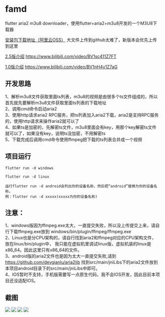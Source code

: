 # famd
flutter aria2 m3u8 downloader，使用flutter+aria2+m3u8开发的一个M3U8下载器

[安装包下载地址（阿里云OSS）](https://rootvip.cn/archives/66.html)  大文件上传到github太难了，新版本会优先上传到这里

[2.5版介绍](https://www.bilibili.com/video/BV1sc411Z7FT/)
https://www.bilibili.com/video/BV1sc411Z7FT  

[1.0版介绍](https://www.bilibili.com/video/BV1nH4y1Z7aG)
https://www.bilibili.com/video/BV1nH4y1Z7aG   


## 开发思路
1、解析m3u8文件获取里面ts列表，m3u8的视频是由很多个ts文件组成的，所以首先就先要解析m3u8文件获取里面ts列表的下载地址  
2、调用cmd命令启动aria2  
3、使用http请求aria2 RPC服务，把ts列表加入aria2下载，aria2是支持RPC服务的，使用http请求来操作aria2就可以了  
4、如果ts是加密的，先解密ts文件，m3u8里面会有key，用那个key解密ts文件就可以了，如果没有key，说明ts没加密，不用解密ts  
5、下载完成后调用cmd命令使用ffmpeg把下载的ts列表合并成一个视频

## 项目运行
```
flutter run -d windows
```
```
flutter run -d linux
```
```
运行flutter run -d android会列出你的设备名称，然后把“android”替换为你的设备名称。
例：flutter run -d xxxxx(xxxxx为你的设备名称)
```
## 注意：
1、windows版因为ffmpeg.exe太大，一直提交失败，所以没上传提交上来，请自行下载ffmpeg.exe放到 windows/bin/plugin/ffmpeg/ffmpeg.exe  
2、Linux也是分CPU架构的，请自行找到aria2和ffmpeg对应的CPU架构文件，放在linux/bin/plugin中， 我只能在虚拟机里调试linux版，虚拟机装的linux是x86_64。因此这里只有x86_64的文件。  
3、android版的aria2文件也是因为太大一直提交失败,请到 https://github.com/devgianlu/aria2lib 找到src/main/jniLibs下的aria2文件放到本项目android目录下的src/main/jniLibs中即可。  
4、IOS暂时不支持，手机版需要写一点原生代码，我不会IOS开发，因此目前本项目还没适配IOS。

## 截图
![](https://sddman.oss-cn-shenzhen.aliyuncs.com/flutter/famd/win/1.jpg)
![](https://sddman.oss-cn-shenzhen.aliyuncs.com/flutter/famd/win/2.jpg)
![](https://sddman.oss-cn-shenzhen.aliyuncs.com/flutter/famd/win/3.jpg)
![](https://sddman.oss-cn-shenzhen.aliyuncs.com/flutter/famd/win/4.jpg)


